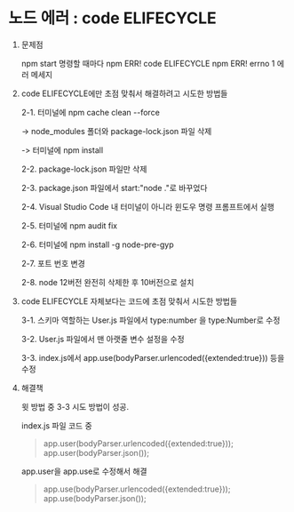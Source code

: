 # 노드 에러 : code ELIFECYCLE 

1. 문제점
   
    npm start 명령할 때마다 npm ERR! code ELIFECYCLE  npm ERR! errno 1 에러 메세지

2. code ELIFECYCLE에만 초점 맞춰서 해결하려고 시도한 방법들
 
   2-1. 터미널에 npm cache clean --force 

      ->  node_modules 폴더와 package-lock.json 파일 삭제 
    
      -> 터미널에 npm install 

   2-2. package-lock.json 파일만 삭제
   
   2-3. package.json 파일에서 start:"node ."로 바꾸었다

   2-4. Visual Studio Code 내 터미널이 아니라 윈도우 명령 프롬프트에서 실행

   2-5. 터미널에 npm audit fix
   
   2-6. 터미널에 npm install -g node-pre-gyp
   
   2-7. 포트 번호 변경
   
   2-8. node 12버전 완전히 삭제한 후 10버전으로 설치

3. code ELIFECYCLE 자체보다는 코드에 초점 맞춰서 시도한 방법들
 
   3-1. 스키마 역할하는 User.js 파일에서 type:number 을 type:Number로 수정

   3-2. User.js 파일에서 맨 아랫줄 변수 설정을 수정

   3-3. index.js에서 app.use(bodyParser.urlencoded({extended:true})) 등을 수정

4. 해결책
  
   윗 방법 중 3-3 시도 방법이 성공. 
  
   index.js 파일 코드 중

   >app.user(bodyParser.urlencoded({extended:true}));
   >app.user(bodyParser.json());

   app.user을 app.use로 수정해서 해결

   >app.use(bodyParser.urlencoded({extended:true}));
   >app.use(bodyParser.json());
